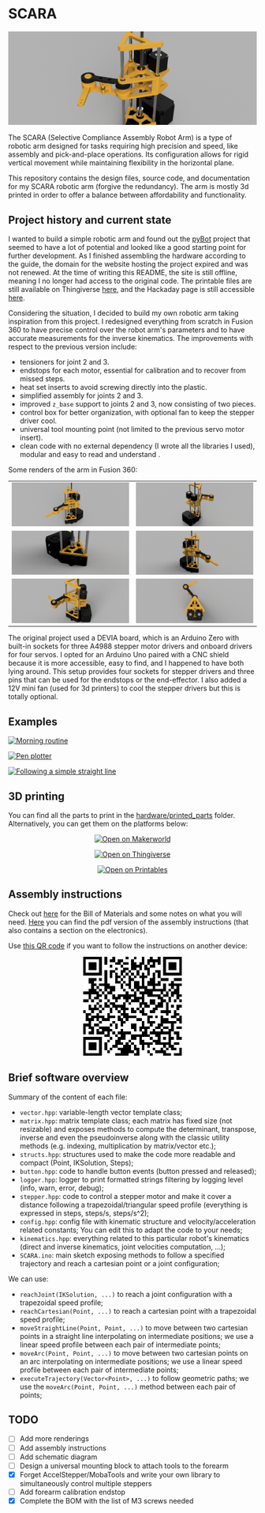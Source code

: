 # SCARA

![Preview](media/preview.png)

The SCARA (Selective Compliance Assembly Robot Arm) is a type of robotic arm designed for tasks requiring high precision and speed, like assembly and pick-and-place operations. Its configuration allows for rigid vertical movement while maintaining flexibility in the horizontal plane. 

This repository contains the design files, source code, and documentation for my SCARA robotic arm (forgive the redundancy). The arm is mostly 3d printed in order to offer a balance between affordability and functionality.

## Project history and current state

I wanted to build a simple robotic arm and found out the [pyBot](https://jjrobots.com/) project that seemed to have a lot of potential and looked like a good starting point for further development. As I finished assembling the hardware according to the guide, the domain for the website hosting the project expired and was not renewed. At the time of writing this README, the site is still offline, meaning I no longer had access to the original code. The printable files are still available on Thingiverse [here](https://www.thingiverse.com/thing:4579405), and the Hackaday page is still accessible [here](https://hackaday.io/project/175419-pybot-scara-robotic-arm-3d-printed-python).

Considering the situation, I decided to build my own robotic arm taking inspiration from this project. I redesigned everything from scratch in Fusion 360 to have precise control over the robot arm's parameters and to have accurate measurements for the inverse kinematics. The improvements with respect to the previous version include:

- tensioners for joint 2 and 3.
- endstops for each motor, essential for calibration and to recover from missed steps.
- heat set inserts to avoid screwing directly into the plastic.
- simplified assembly for joints 2 and 3.
- improved `z_base` support to joints 2 and 3, now consisting of two pieces.
- control box for better organization, with optional fan to keep the stepper driver cool.
- universal tool mounting point (not limited to the previous servo motor insert).
- clean code with no external dependency (I wrote all the libraries I used), modular and easy to read and understand .

Some renders of the arm in Fusion 360:

<table>
  <tr>
    <td><img src="media/renderings/rendering_0.png" alt="Rendering 0"></td>
    <td><img src="media/renderings/rendering_1.png" alt="Rendering 1"></td>
  </tr>
  <tr>
    <td><img src="media/renderings/rendering_3.png" alt="Rendering 2"></td>
    <td><img src="media/renderings/rendering_2.png" alt="Rendering 3"></td>
  </tr>
  <tr>
    <td><img src="media/renderings/rendering_4.png" alt="Rendering 4"></td>
    <td><img src="media/renderings/rendering_5.png" alt="Rendering 5"></td>
  </tr>
</table>


The original project used a DEVIA board, which is an Arduino Zero with built-in sockets for three A4988 stepper motor drivers and onboard drivers for four servos. I opted for an Arduino Uno paired with a CNC shield because it is more accessible, easy to find, and I happened to have both lying around. This setup provides four sockets for stepper drivers and three pins that can be used for the endstops or the end-effector. I also added a 12V mini fan (used for 3d printers) to cool the stepper drivers but this is totally optional. 

## Examples

[![Morning routine](https://img.youtube.com/vi/YOUTUBE_VIDEO_ID_HERE/0.jpg)](https://www.youtube.com/watch?v=YOUTUBE_VIDEO_ID_HERE)

[![Pen plotter](https://img.youtube.com/vi/YOUTUBE_VIDEO_ID_HERE/0.jpg)](https://www.youtube.com/watch?v=YOUTUBE_VIDEO_ID_HERE)

[![Following a simple straight line](https://img.youtube.com/vi/YOUTUBE_VIDEO_ID_HERE/0.jpg)](https://www.youtube.com/watch?v=YOUTUBE_VIDEO_ID_HERE)

## 3D printing

You can find all the parts to print in the [hardware/printed_parts](/hardware/printed_parts) folder. Alternatively, you can get them on the platforms below: 

<p align="center">
  <a href="https://makerworld.com/en/models/572256#profileId-492414">
    <img src="https://gist.githubusercontent.com/ggldnl/0cb170e629d8188959e9c26c36bc32bd/raw/button_makerworld_fixed_w200_h50.png" alt="Open on Makerworld"/>
  </a>
</p>

<p align="center">
  <a href="https://www.thingiverse.com/thing:6743905">
    <img src="https://gist.githubusercontent.com/ggldnl/0cb170e629d8188959e9c26c36bc32bd/raw/button_thingiverse_fixed_w200_h50.png" alt="Open on Thingiverse"/>
  </a>
</p>

<p align="center">
  <a href="https://www.printables.com/en">
    <img src="https://gist.githubusercontent.com/ggldnl/0cb170e629d8188959e9c26c36bc32bd/raw/button_printables_fixed_w200_h50.png" alt="Open on Printables"/>
  </a>
</p>

## Assembly instructions

Check out [here](/hardware/BOM.md) for the Bill of Materials and some notes on what you will need. [Here](/hardware/assembly.pdf) you can find the pdf version of the assembly instructions (that also contains a section on the electronics).

Use [this QR code](https://instructions.online/?id=12092-scara) if you want to follow the instructions on another device:

<p align="center">
  <img src="media/cadasio.png"/>
</p>

<!--
<p align="center">
  <a href="https://instructions.online/?id=12092-scara">
    <img src="https://gist.githubusercontent.com/ggldnl/0cb170e629d8188959e9c26c36bc32bd/raw/button_assembly-instructions_fixed_w300_h50.png" alt="Assembly instructions"/>
  </a>
</p>
-->

<!--
## Electronics

<p align="center">
  <img src="media/electronics_stepper_motors.png"/>
</p>

Note:
- Sometimes the cables can have a different color order at the extrema; you should match the connections in this picture;
- Use 3 jumpers for each stepper driver to set the microstepping to 16 (this is what is currently in the config)
  or change the `MICROSTEPPING` value in the config;

<p align="center">
    <img src="media/electronics_limit_switches.png"/>
</p>

After assembling everything and putting together the electronics: download the project > open `software/SCARA/SCARA.ino` from the arduino IDE > compile and upload to the arduino.

-->

## Brief software overview

Summary of the content of each file:

- `vector.hpp`: variable-length vector template class;
- `matrix.hpp`: matrix template class; each matrix has fixed size (not resizable) and exposes methods to compute the determinant, transpose, inverse and even the pseudoinverse along with the classic utility methods   (e.g. indexing, multiplication by matrix/vector etc.);
- `structs.hpp`: structures used to make the code more readable and compact (Point, IKSolution, Steps);
- `button.hpp`: code to handle button events (button pressed and released);
- `logger.hpp`: logger to print formatted strings filtering by logging level (info, warn, error, debug);
- `stepper.hpp`: code to control a stepper motor and make it cover a distance following a trapezoidal/triangular speed profile (everything is expressed in steps, steps/s, steps/s^2);
- `config.hpp`: config file with kinematic structure and velocity/acceleration related constants; You can edit this to adapt the code to your needs;
- `kinematics.hpp`: everything related to this particular robot's kinematics (direct and inverse kinematics, joint velocities computation, ...);
- `SCARA.ino`: main sketch exposing methods to follow a specified trajectory and reach a cartesian point or a joint configuration;

We can use:
- `reachJoint(IKSolution, ...)` to reach a joint configuration with a trapezoidal speed profile;
- `reachCartesian(Point, ...)` to reach a cartesian point with a trapezoidal speed profile;
- `moveStraightLine(Point, Point, ...)` to move between two cartesian points in a straight line interpolating on intermediate positions; we use a linear speed profile between each pair of intermediate points;
- `moveArc(Point, Point, ...)` to move between two cartesian points on an arc interpolating on intermediate positions; we use a linear speed profile between each pair of intermediate points;
- `executeTrajectory(Vector<Point>, ...)` to follow geometric paths; we use the `moveArc(Point, Point, ...)` method between each pair of points; 

<!--
A trajectory is a geometric path + a timing law. In our case things are much simpler and a trajectory is assumed to be a list of points to be reached one after another with a certain velocity (in steps/s). Even if the code to compute joint velocities and thus realize a particular end effector velocity is partially there, I'm not using it (yet?). 

To define your trajectory, replace the section in `SCARA.ino` where the points are added to the trajectory vector. The points in the following example describe a circular trajectory with radius 0.05, center (0.12, 0) and z=0.05 meters:

```cpp
  // Circle (10 points) with radius 0.05  and center (0.12, 0) [meters]
  trajectory.pushBack(Point(0.17, 0.00, 0.05));
  trajectory.pushBack(Point(0.16, 0.03, 0.05));
  trajectory.pushBack(Point(0.14, 0.05, 0.05));
  trajectory.pushBack(Point(0.10, 0.05, 0.05));
  trajectory.pushBack(Point(0.08, 0.03, 0.05));
  trajectory.pushBack(Point(0.07, 0.00, 0.05));
  trajectory.pushBack(Point(0.08, -0.03, 0.05));
  trajectory.pushBack(Point(0.10, -0.05, 0.05));
  trajectory.pushBack(Point(0.14, -0.05, 0.05));
  trajectory.pushBack(Point(0.16, -0.03, 0.05));
```

Calling `executeTrajectory(trajectory)` after this will make the robot execute the trajectory (if feasible i.e. all points are within the reachable workspace and the velocities and acceleration are well conditioned). By default the velocities and acceleration used are the ones defined in the `config.cpp` file but can bypassed using the `executeTrajectory` method's parameters.

-->

## TODO

- [ ] Add more renderings
- [ ] Add assembly instructions
- [ ] Add schematic diagram
- [ ] Design a universal mounting block to attach tools to the forearm
- [x] Forget AccelStepper/MobaTools and write your own library to simultaneously control multiple steppers
- [ ] Add forearm calibration endstop
- [x] Complete the BOM with the list of M3 screws needed
